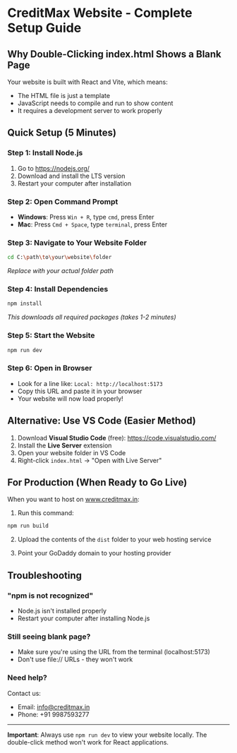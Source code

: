 # CreditMax Website - Complete Setup Guide

## Why Double-Clicking index.html Shows a Blank Page

Your website is built with React and Vite, which means:
- The HTML file is just a template
- JavaScript needs to compile and run to show content
- It requires a development server to work properly

## Quick Setup (5 Minutes)

### Step 1: Install Node.js
1. Go to https://nodejs.org/
2. Download and install the LTS version
3. Restart your computer after installation

### Step 2: Open Command Prompt
- **Windows**: Press `Win + R`, type `cmd`, press Enter
- **Mac**: Press `Cmd + Space`, type `terminal`, press Enter

### Step 3: Navigate to Your Website Folder
```bash
cd C:\path\to\your\website\folder
```
*Replace with your actual folder path*

### Step 4: Install Dependencies
```bash
npm install
```
*This downloads all required packages (takes 1-2 minutes)*

### Step 5: Start the Website
```bash
npm run dev
```

### Step 6: Open in Browser
- Look for a line like: `Local: http://localhost:5173`
- Copy this URL and paste it in your browser
- Your website will now load properly!

## Alternative: Use VS Code (Easier Method)

1. Download **Visual Studio Code** (free): https://code.visualstudio.com/
2. Install the **Live Server** extension
3. Open your website folder in VS Code
4. Right-click `index.html` → "Open with Live Server"

## For Production (When Ready to Go Live)

When you want to host on www.creditmax.in:

1. Run this command:
```bash
npm run build
```

2. Upload the contents of the `dist` folder to your web hosting service

3. Point your GoDaddy domain to your hosting provider

## Troubleshooting

### "npm is not recognized"
- Node.js isn't installed properly
- Restart your computer after installing Node.js

### Still seeing blank page?
- Make sure you're using the URL from the terminal (localhost:5173)
- Don't use file:// URLs - they won't work

### Need help?
Contact us:
- Email: info@creditmax.in
- Phone: +91 9987593277

---

**Important**: Always use `npm run dev` to view your website locally. The double-click method won't work for React applications.